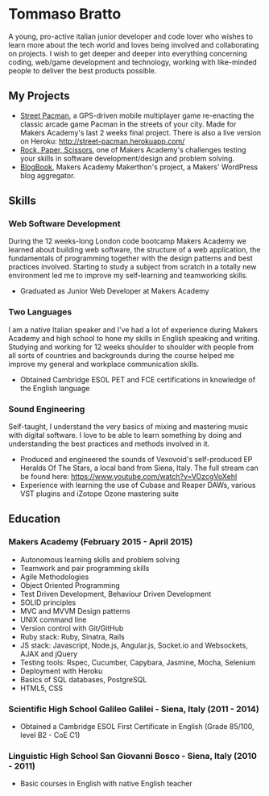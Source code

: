 # Tommaso Bratto

A young, pro-active italian junior developer and code lover who wishes to learn more about the tech world and loves being involved and collaborating on projects.
I wish to get deeper and deeper into everything concerning coding, web/game development and technology, working with like-minded people to deliver the best products possible.  

## My Projects

- [Street Pacman](https://github.com/tommasobratto/pacman-clientside), a GPS-driven mobile multiplayer game re-enacting the classic arcade game Pacman in the streets of your city. Made for Makers Academy's last 2 weeks final project. There is also a live version on Heroku: http://street-pacman.herokuapp.com/
- [Rock, Paper, Scissors](https://github.com/tommasobratto/rock_paper_scissors-challenge), one of Makers Academy's challenges testing your skills in software development/design and problem solving.
- [BlogBook](https://github.com/GruntingUnicorns/blogbook), Makers Academy Makerthon's project, a Makers' WordPress blog aggregator.

## Skills

### Web Software Development

During the 12 weeks-long London code bootcamp Makers Academy we learned about building web software, the structure of a web application, the fundamentals of programming together with the design patterns and best practices involved. Starting to study a subject from scratch in a totally new environment led me to improve my self-learning and teamworking skills.

- Graduated as Junior Web Developer at Makers Academy

### Two Languages

I am a native Italian speaker and I've had a lot of experience during Makers Academy and high school to hone my skills in English speaking and writing. Studying and working for 12 weeks shoulder to shoulder with people from all sorts of countries and backgrounds during the course helped me improve my general and workplace communication skills.

- Obtained Cambridge ESOL PET and FCE certifications in knowledge of the English language 

### Sound Engineering

Self-taught, I understand the very basics of mixing and mastering music with digital software. I love to be able to learn something by doing and understanding the best practices and methods involved in it.

- Produced and engineered the sounds of Vexovoid's self-produced EP Heralds Of The Stars, a local band from Siena, Italy. The full stream can be found here: https://www.youtube.com/watch?v=VOzcgVoXehI
- Experience with learning the use of Cubase and Reaper DAWs, various VST plugins and iZotope Ozone mastering suite

## Education

### Makers Academy (February 2015 - April 2015)

- Autonomous learning skills and problem solving
- Teamwork and pair programming skills
- Agile Methodologies
- Object Oriented Programming
- Test Driven Development, Behaviour Driven Development
- SOLID principles
- MVC and MVVM Design patterns
- UNIX command line
- Version control with Git/GitHub
- Ruby stack: Ruby, Sinatra, Rails
- JS stack: Javascript, Node.js, Angular.js, Socket.io and Websockets, AJAX and jQuery
- Testing tools: Rspec, Cucumber, Capybara, Jasmine, Mocha, Selenium
- Deployment with Heroku
- Basics of SQL databases, PostgreSQL
- HTML5, CSS

### Scientific High School Galileo Galilei - Siena, Italy (2011 - 2014)

- Obtained a Cambridge ESOL First Certificate in English (Grade 85/100, level B2 - CoE C1)

### Linguistic High School San Giovanni Bosco - Siena, Italy (2010 - 2011)

- Basic courses in English with native English teacher
